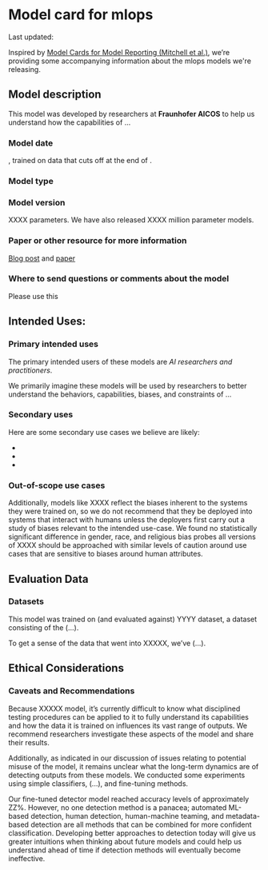 # Model card for mlops

Last updated: <Month> <Year>

Inspired by [Model Cards for Model Reporting (Mitchell et al.)](https://arxiv.org/abs/1810.03993), we’re providing some
accompanying information about the mlops models we're releasing.

## Model description

This model was developed by researchers at **Fraunhofer AICOS** to help us understand how the capabilities of ...

### Model date

<Month> <Year>, trained on data that cuts off at the end of <Year>.

### Model type



### Model version

XXXX parameters. We have also released XXXX million parameter models.

### Paper or other resource for more information

[Blog post]() and [paper]()

### Where to send questions or comments about the model

Please use this

## Intended Uses:

### Primary intended uses

The primary intended users of these models are *AI researchers and practitioners*.

We primarily imagine these models will be used by researchers to better understand the behaviors, capabilities,
biases, and constraints of ...

### Secondary uses

Here are some secondary use cases we believe are likely:

-
-
-

### Out-of-scope use cases

Additionally, models like XXXX reflect the biases inherent to the systems they were trained on, so we do not recommend
that they be deployed into systems that interact with humans unless the deployers first carry out a study of biases
relevant to the intended use-case. We found no statistically significant difference in gender, race, and religious bias
probes all versions of XXXX should be approached with similar levels of caution around use cases that are sensitive to
biases around human attributes.

## Evaluation Data

### Datasets

This model was trained on (and evaluated against) YYYY dataset, a dataset consisting of the (...).

To get a sense of the data that went into XXXXX, we’ve (...).

## Ethical Considerations



### Caveats and Recommendations

Because XXXXX model, it’s currently difficult to know what disciplined testing procedures can be applied to it to fully
understand its capabilities and how the data it is trained on influences its vast range of outputs. We recommend researchers
investigate these aspects of the model and share their results.

Additionally, as indicated in our discussion of issues relating to potential misuse of the model, it remains unclear what
the long-term dynamics are of detecting outputs from these models. We conducted some experiments using simple classifiers,
(...), and fine-tuning methods.

Our fine-tuned detector model reached accuracy levels of approximately ZZ%. However, no one detection method is a panacea;
automated ML-based detection, human detection, human-machine teaming, and metadata-based detection are all methods that
can be combined for more confident classification. Developing better approaches to detection today will give us greater
intuitions when thinking about future models and could help us understand ahead of time if detection methods will
eventually become ineffective.
